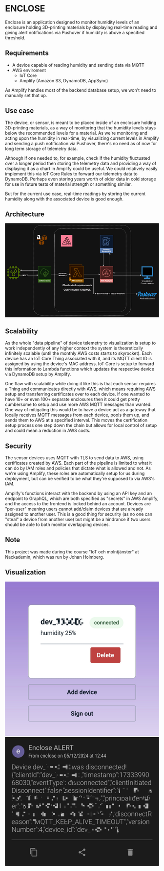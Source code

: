 # ENCLOSE
Enclose is an application designed to monitor humidity levels of an enclosure holding 3D-printing materials by displaying real-time reading and giving alert notifications via Pushover if humidity is above a specified threshold.

## Requirements
- A device capable of reading humidity and sending data via MQTT
- AWS enviroment
  - IoT Core
  - Amplify (Amazon S3, DynamoDB, AppSync)

As Amplify handles most of the backend database setup, we won't need to manually set that up.

## Use case
The device, or sensor, is meant to be placed inside of an enclosure holding 3D-printing materials, as a way of monitoring that the humidity levels stays below the recommended levels for a material. As we're monitoring and acting upon the humidity in real-time, by visualizing current levels in Amplify and sending a push notification via Pushover, there's no need as of now for long term storage of telemetry data.

Although if one needed to, for example, check if the humidity fluctuated over a longer period then storing the telemetry data and providing a way of displaying it as a chart in Amplify could be useful. We could relatively easily implement this via IoT Core Rules to forward our telemetry data to DynamoDB. Perhaps even storing years worth of older data in cold storage for use in future tests of material strength or something similar.

But for the current use case, real-time readings by storing the current humidity along with the associated device is good enough.

## Architecture
![](./images/enclose.drawio.png)

## Scalability
As the whole "data pipeline" of device telemetry to visualization is setup to work independently of any higher context the system is theoretically infinitely scalable (until the monthly AWS costs starts to skyrocket). Each device has an IoT Core Thing associated with it, and its MQTT client ID is assigned by using the device's MAC address. IoT Core is setup to forward this information to Lambda functions which updates the respective device via DynamoDB setup by Amplify.

One flaw with scalability while doing it like this is that each sensor requires a Thing and communicates directly with AWS, which means requiring AWS setup and transferring certificates over to each device. If one wanted to have 10+ or even 100+ separate enclosures then it could get pretty cumbersome to setup and use more AWS MQTT messages than wanted. One way of mitigating this would be to have a device act as a gateway that locally receives MQTT messages from each device, pools them up, and sends them to AWS at a specified interval. This moves the certification setup process one step down the chain but allows for local control of setup and could mean a reduction in AWS costs.

## Security
The sensor devices uses MQTT with TLS to send data to AWS, using certificates created by AWS. Each part of the pipeline is limited to what it can do by IAM roles and policies that dictate what is allowed and not. As we're using Amplify, these roles are automatically setup for us during deployment, but can be verified to be what they're supposed to via AWS's IAM.

Amplify's functions interact with the backend by using an API key and an endpoint to GraphQL, which are both specified as "secrets" in AWS Amplify, and the access to the frontend is locked behind an account. Devices are "per-user" meaning users cannot add/claim devices that are already assigned to another user. This is a good thing for security (as no one can "steal" a device from another use) but might be a hindrance if two users should be able to both monitor overlapping devices.


## Note
This project was made during the course "IoT och molntjänster" at Nackademin, which was run by Johan Holmberg.

## Visualization
![](./images/amplify.jpg)
![](./images/pushover.jpg)
